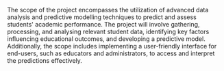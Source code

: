 The scope of the project encompasses the utilization of advanced data analysis and predictive modelling techniques to predict and assess students' academic performance. The project will involve gathering, processing, and analysing relevant student data, identifying key factors influencing educational outcomes, and developing a predictive model. Additionally, the scope includes implementing a user-friendly interface for end-users, such as educators and administrators, to access and interpret the predictions effectively.
